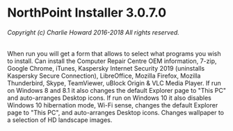 # NorthPoint Installer 3.0.7.0
###### Copyright (c) Charlie Howard 2016-2018 All rights reserved.

When run you will get a form that allows to select what programs you wish to install.
Can install the Computer Repair Centre OEM information, 7-zip, Google Chrome, iTunes, Kaspersky Internet Security 2019 (uninstalls Kaspersky Secure Connection), LibreOffice, Mozilla Firefox, Mozilla Thunderbird, Skype, TeamViewer, uBlock Origin & VLC Media Player.
If run on Windows 8 and 8.1 it also changes the default Explorer page to "This PC" and auto-arranges Desktop icons.
If run on Windows 10 it also disables Windows 10 hibernation mode, Wi-Fi sense, changes the default Explorer page to "This PC", and auto-arranges Desktop icons.
Changes wallpaper to a selection of HD landscape images.